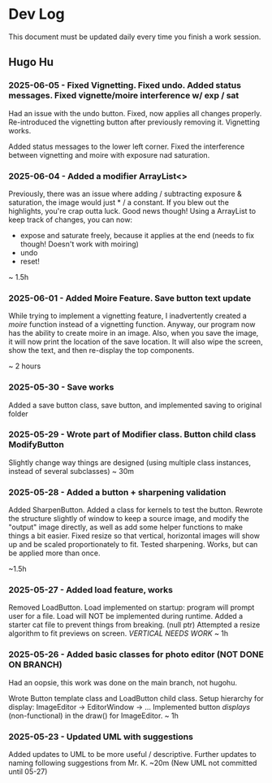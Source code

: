 # Dev Log

This document must be updated daily every time you finish a work session.

## Hugo Hu

### 2025-06-05 - Fixed Vignetting. Fixed undo. Added status messages. Fixed vignette/moire interference w/ exp / sat

Had an issue with the undo button. Fixed, now applies all changes properly. Re-introduced the vignetting button after
previously removing it. Vignetting works.

Added status messages to the lower left corner. Fixed the interference between vignetting and moire with exposure nad saturation.

### 2025-06-04 - Added a modifier ArrayList<>

Previously, there was an issue where adding / subtracting exposure & saturation, the image would just * / a constant.
If you blew out the highlights, you're crap outta luck. Good news though! Using a ArrayList<Modifier> to keep track of changes, you can now:

- expose and saturate freely, because it applies at the end (needs to fix though! Doesn't work with moiring)
- undo
- reset!

~ 1.5h

### 2025-06-01 - Added Moire Feature. Save button text update

While trying to implement a vignetting feature, I inadvertently created a _moire_ function instead of
a vignetting function. Anyway, our program now has the ability to create moire in an image. Also, when
you save the image, it will now print the location of the save location. It will also wipe the screen, show
the text, and then re-display the top components.

~ 2 hours

### 2025-05-30 - Save works

Added a save button class, save button, and implemented saving to original folder

### 2025-05-29 - Wrote part of Modifier class. Button child class ModifyButton

Slightly change way things are designed (using multiple class instances, instead of several subclasses)
~ 30m

### 2025-05-28 - Added a button + sharpening validation

Added SharpenButton. Added a class for kernels to test the button. Rewrote the
structure slightly of window to keep a source image, and modify the "output"
image directly, as well as add some helper functions to make things a bit easier.
Fixed resize so that vertical, horizontal images will show up and be scaled
proportionately to fit. Tested sharpening. Works, but can be applied more than once.

~1.5h

### 2025-05-27 - Added load feature, works

Removed LoadButton. Load implemented on startup: program will prompt user for a file. Load will NOT be
implemented during runtime.
Added a starter cat file to prevent things from breaking. (null ptr)
Attempted a resize algorithm to fit previews on screen. _VERTICAL NEEDS WORK_
~ 1h

### 2025-05-26 - Added basic classes for photo editor (NOT DONE ON BRANCH)

Had an oopsie, this work was done on the main branch, not hugohu.

Wrote Button template class and LoadButton child class. Setup hierarchy for display:
ImageEditor -> EditorWindow -> ...
Implemented button _displays_ (non-functional) in the draw() for ImageEditor.
~ 1h

### 2025-05-23 - Updated UML with suggestions

Added updates to UML to be more useful / descriptive. Further updates to naming following suggestions from
Mr. K. ~20m
(New UML not committed until 05-27)
